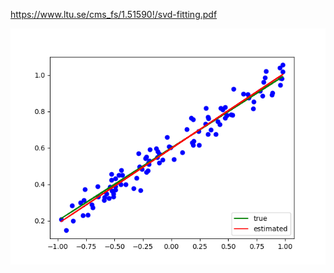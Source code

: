 https://www.ltu.se/cms_fs/1.51590!/svd-fitting.pdf

![result](https://github.com/yuki-inaho/line_fitting_by_svd_on_2d/blob/main/result.png)
